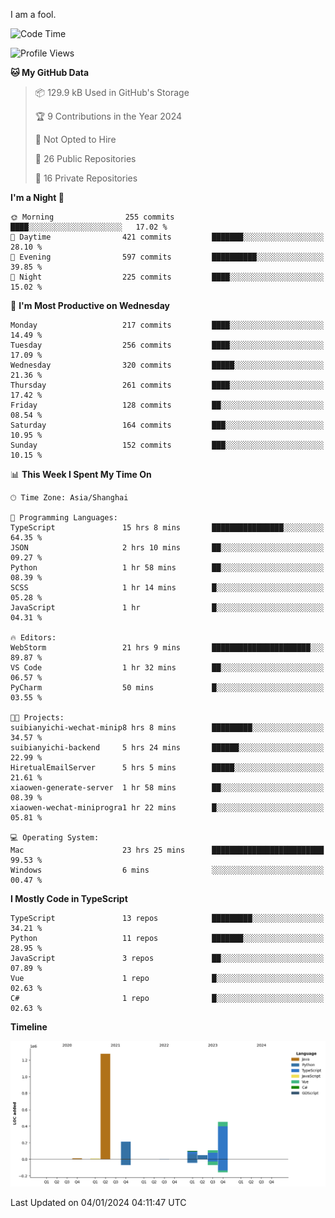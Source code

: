 I am a fool.

<!--START_SECTION:waka-->
![Code Time](http://img.shields.io/badge/Code%20Time-1%2C046%20hrs%206%20mins-blue)

![Profile Views](http://img.shields.io/badge/Profile%20Views-0-blue)

**🐱 My GitHub Data** 

> 📦 129.9 kB Used in GitHub's Storage 
 > 
> 🏆 9 Contributions in the Year 2024
 > 
> 🚫 Not Opted to Hire
 > 
> 📜 26 Public Repositories 
 > 
> 🔑 16 Private Repositories 
 > 
**I'm a Night 🦉** 

```text
🌞 Morning                255 commits         ████░░░░░░░░░░░░░░░░░░░░░   17.02 % 
🌆 Daytime                421 commits         ███████░░░░░░░░░░░░░░░░░░   28.10 % 
🌃 Evening                597 commits         ██████████░░░░░░░░░░░░░░░   39.85 % 
🌙 Night                  225 commits         ████░░░░░░░░░░░░░░░░░░░░░   15.02 % 
```
📅 **I'm Most Productive on Wednesday** 

```text
Monday                   217 commits         ████░░░░░░░░░░░░░░░░░░░░░   14.49 % 
Tuesday                  256 commits         ████░░░░░░░░░░░░░░░░░░░░░   17.09 % 
Wednesday                320 commits         █████░░░░░░░░░░░░░░░░░░░░   21.36 % 
Thursday                 261 commits         ████░░░░░░░░░░░░░░░░░░░░░   17.42 % 
Friday                   128 commits         ██░░░░░░░░░░░░░░░░░░░░░░░   08.54 % 
Saturday                 164 commits         ███░░░░░░░░░░░░░░░░░░░░░░   10.95 % 
Sunday                   152 commits         ███░░░░░░░░░░░░░░░░░░░░░░   10.15 % 
```


📊 **This Week I Spent My Time On** 

```text
🕑︎ Time Zone: Asia/Shanghai

💬 Programming Languages: 
TypeScript               15 hrs 8 mins       ████████████████░░░░░░░░░   64.35 % 
JSON                     2 hrs 10 mins       ██░░░░░░░░░░░░░░░░░░░░░░░   09.27 % 
Python                   1 hr 58 mins        ██░░░░░░░░░░░░░░░░░░░░░░░   08.39 % 
SCSS                     1 hr 14 mins        █░░░░░░░░░░░░░░░░░░░░░░░░   05.28 % 
JavaScript               1 hr                █░░░░░░░░░░░░░░░░░░░░░░░░   04.31 % 

🔥 Editors: 
WebStorm                 21 hrs 9 mins       ██████████████████████░░░   89.87 % 
VS Code                  1 hr 32 mins        ██░░░░░░░░░░░░░░░░░░░░░░░   06.57 % 
PyCharm                  50 mins             █░░░░░░░░░░░░░░░░░░░░░░░░   03.55 % 

🐱‍💻 Projects: 
suibianyichi-wechat-minip8 hrs 8 mins        █████████░░░░░░░░░░░░░░░░   34.57 % 
suibianyichi-backend     5 hrs 24 mins       ██████░░░░░░░░░░░░░░░░░░░   22.99 % 
HiretualEmailServer      5 hrs 5 mins        █████░░░░░░░░░░░░░░░░░░░░   21.61 % 
xiaowen-generate-server  1 hr 58 mins        ██░░░░░░░░░░░░░░░░░░░░░░░   08.39 % 
xiaowen-wechat-miniprogra1 hr 22 mins        █░░░░░░░░░░░░░░░░░░░░░░░░   05.81 % 

💻 Operating System: 
Mac                      23 hrs 25 mins      █████████████████████████   99.53 % 
Windows                  6 mins              ░░░░░░░░░░░░░░░░░░░░░░░░░   00.47 % 
```

**I Mostly Code in TypeScript** 

```text
TypeScript               13 repos            █████████░░░░░░░░░░░░░░░░   34.21 % 
Python                   11 repos            ███████░░░░░░░░░░░░░░░░░░   28.95 % 
JavaScript               3 repos             ██░░░░░░░░░░░░░░░░░░░░░░░   07.89 % 
Vue                      1 repo              █░░░░░░░░░░░░░░░░░░░░░░░░   02.63 % 
C#                       1 repo              █░░░░░░░░░░░░░░░░░░░░░░░░   02.63 % 
```



**Timeline**

![Lines of Code chart](https://raw.githubusercontent.com/VeejaLiu/VeejaLiu/master/assets/bar_graph.png)


 Last Updated on 04/01/2024 04:11:47 UTC
<!--END_SECTION:waka-->
